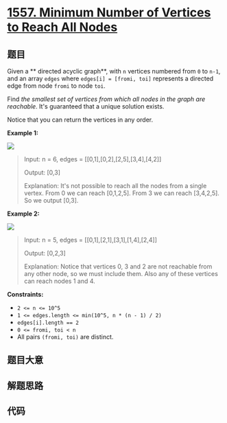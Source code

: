 # [1557. Minimum Number of Vertices to Reach All Nodes](https://leetcode.com/problems/minimum-number-of-vertices-to-reach-all-nodes/)

## 题目

Given a **  directed acyclic graph**, with `n` vertices numbered from `0` to
`n-1`, and an array `edges` where `edges[i] = [fromi, toi]` represents a
directed edge from node `fromi` to node `toi`.

Find _the smallest set of vertices from which all nodes in the graph are
reachable_. It's guaranteed that a unique solution exists.

Notice that you can return the vertices in any order.



**Example 1:**

![](https://assets.leetcode.com/uploads/2020/07/07/untitled22.png)

> Input: n = 6, edges = [[0,1],[0,2],[2,5],[3,4],[4,2]]
> 
> Output: [0,3]
> 
> Explanation: It's not possible to reach all the nodes from a single vertex. From 0 we can reach [0,1,2,5]. From 3 we can reach [3,4,2,5]. So we output [0,3].

**Example 2:**

![](https://assets.leetcode.com/uploads/2020/07/07/untitled.png)

> Input: n = 5, edges = [[0,1],[2,1],[3,1],[1,4],[2,4]]
> 
> Output: [0,2,3]
> 
> Explanation: Notice that vertices 0, 3 and 2 are not reachable from any other node, so we must include them. Also any of these vertices can reach nodes 1 and 4.

**Constraints:**

  * `2 <= n <= 10^5`
  * `1 <= edges.length <= min(10^5, n * (n - 1) / 2)`
  * `edges[i].length == 2`
  * `0 <= fromi, toi < n`
  * All pairs `(fromi, toi)` are distinct.


## 题目大意

## 解题思路

## 代码

```javascript

```


